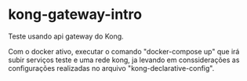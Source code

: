 # kong-gateway-intro

Teste usando api gateway do Kong.

Com o docker ativo, executar o comando "docker-compose up" que irá subir serviços teste e uma rede kong, ja levando em conssiderações as configurações realizadas no
arquivo "kong-declarative-config".